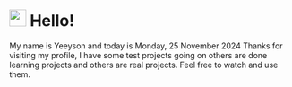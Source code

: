  <h1>
    <img src="https://emojis.slackmojis.com/emojis/images/1643510097/45343/hi.gif?1643510097" width="30"/> 
    Hello!
 </h1>
 <p>
    My name is Yeeyson and today is Monday, 25 November 2024
    Thanks for visiting my profile, I have some test projects going on others are done learning projects and others are real projects.
    Feel free to watch and use them.
 </p>
